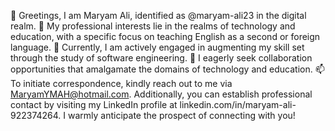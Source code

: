 👋 Greetings, I am Maryam Ali, identified as @maryam-ali23 in the digital realm.
👀 My professional interests lie in the realms of technology and education, with a specific focus on teaching English as a second or foreign language.
🌱 Currently, I am actively engaged in augmenting my skill set through the study of software engineering.
💞️ I eagerly seek collaboration opportunities that amalgamate the domains of technology and education.
📫 To initiate correspondence, kindly reach out to me via MaryamYMAH@hotmail.com. Additionally, you can establish professional contact by visiting my LinkedIn profile at linkedin.com/in/maryam-ali-922374264. I warmly anticipate the prospect of connecting with you!
